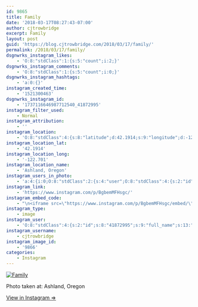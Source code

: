 ```yaml
---
id: 9865
title: Family
date: '2018-03-17T08:27:43-07:00'
author: cjtrowbridge
excerpt: Family
layout: post
guid: 'https://blog.cjtrowbridge.com/2018/03/17/family/'
permalink: /2018/03/17/family/
dsgnwrks_instagram_likes:
    - 'O:8:"stdClass":1:{s:5:"count";i:2;}'
dsgnwrks_instagram_comments:
    - 'O:8:"stdClass":1:{s:5:"count";i:0;}'
dsgnwrks_instagram_hashtags:
    - 'a:0:{}'
instagram_created_time:
    - '1521300463'
dsgnwrks_instagram_id:
    - '1737116646987712540_41872995'
instagram_filter_used:
    - Normal
instagram_attribution:
    - ''
instagram_location:
    - 'O:8:"stdClass":4:{s:8:"latitude";d:42.1914;s:9:"longitude";d:-122.701;s:4:"name";s:15:"Ashland, Oregon";s:2:"id";i:220287486;}'
instagram_location_lat:
    - '42.1914'
instagram_location_long:
    - '-122.701'
instagram_location_name:
    - 'Ashland, Oregon'
instagram_users_in_photo:
    - 'a:4:{i:0;O:8:"stdClass":2:{s:4:"user";O:8:"stdClass":4:{s:2:"id";s:8:"41872995";s:9:"full_name";s:13:"CJ Trowbridge";s:15:"profile_picture";s:141:"https://scontent.cdninstagram.com/vp/0bff7ef46024fadfe1c65f0c3a2372f7/5B42121C/t51.2885-19/s150x150/13724650_1188772791164794_142557231_a.jpg";s:8:"username";s:12:"cjtrowbridge";}s:8:"position";O:8:"stdClass":2:{s:1:"x";d:0.20277777;s:1:"y";d:0.36120042;}}i:1;O:8:"stdClass":2:{s:4:"user";O:8:"stdClass":4:{s:2:"id";s:8:"42414779";s:9:"full_name";s:19:"Benjamin Trowbridge";s:15:"profile_picture";s:132:"https://scontent.cdninstagram.com/vp/6de954efa3e4d80b3e3fcc28ef6b4ff0/5B445637/t51.2885-19/10724073_1006484562729448_316476796_a.jpg";s:8:"username";s:13:"bentrowbridge";}s:8:"position";O:8:"stdClass":2:{s:1:"x";d:0.8212963;s:1:"y";d:0.37191853;}}i:2;O:8:"stdClass":2:{s:4:"user";O:8:"stdClass":4:{s:2:"id";s:9:"398228470";s:9:"full_name";s:4:"Zach";s:15:"profile_picture";s:149:"https://scontent.cdninstagram.com/vp/de51a83827bb72b637c64695f3d646c1/5B420A3F/t51.2885-19/s150x150/16583576_609868812550141_729298220093538304_a.jpg";s:8:"username";s:11:"the_trowbro";}s:8:"position";O:8:"stdClass":2:{s:1:"x";d:0.43611112;s:1:"y";d:0.41800642;}}i:3;O:8:"stdClass":2:{s:4:"user";O:8:"stdClass":4:{s:2:"id";s:10:"1699852097";s:9:"full_name";s:21:"Jenny Horton Davidson";s:15:"profile_picture";s:132:"https://scontent.cdninstagram.com/vp/b8b009adb19b9aa0d50ec224d9017462/5B453F7A/t51.2885-19/11906329_960233084022564_1448528159_a.jpg";s:8:"username";s:19:"jennyhortondavidson";}s:8:"position";O:8:"stdClass":2:{s:1:"x";d:0.6212963;s:1:"y";d:0.37513399999999997;}}}'
instagram_link:
    - 'https://www.instagram.com/p/BgbemMFHsgc/'
instagram_embed_code:
    - "\n<iframe src=\"https://www.instagram.com/p/BgbemMFHsgc/embed/\" width=\"612\" height=\"710\" frameborder=\"0\" scrolling=\"no\" allowtransparency=\"true\" class=\"insta-image-embed\"></iframe>\n"
instagram_type:
    - image
instagram_user:
    - 'O:8:"stdClass":4:{s:2:"id";s:8:"41872995";s:9:"full_name";s:13:"CJ Trowbridge";s:15:"profile_picture";s:141:"https://scontent.cdninstagram.com/vp/0bff7ef46024fadfe1c65f0c3a2372f7/5B42121C/t51.2885-19/s150x150/13724650_1188772791164794_142557231_a.jpg";s:8:"username";s:12:"cjtrowbridge";}'
instagram_username:
    - cjtrowbridge
instagram_image_id:
    - '9866'
categories:
    - Instagram
---
```


[![Family](https://blog.cjtrowbridge.com/wp-content/uploads/2018/03/1521300463-1-1.jpg)](https://www.instagram.com/p/BgbemMFHsgc/)

Photo taken at: Ashland, Oregon

[View in Instagram ⇒](https://www.instagram.com/p/BgbemMFHsgc/)